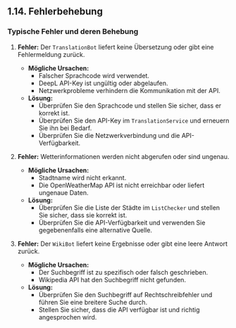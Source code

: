 ## 1.14. Fehlerbehebung

### Typische Fehler und deren Behebung

1. **Fehler:** Der `TranslationBot` liefert keine Übersetzung oder gibt eine Fehlermeldung zurück.
    - **Mögliche Ursachen:**
        - Falscher Sprachcode wird verwendet.
        - DeepL API-Key ist ungültig oder abgelaufen.
        - Netzwerkprobleme verhindern die Kommunikation mit der API.
    - **Lösung:**
        - Überprüfen Sie den Sprachcode und stellen Sie sicher, dass er korrekt ist.
        - Überprüfen Sie den API-Key im `TranslationService` und erneuern Sie ihn bei Bedarf.
        - Überprüfen Sie die Netzwerkverbindung und die API-Verfügbarkeit.

2. **Fehler:** Wetterinformationen werden nicht abgerufen oder sind ungenau.
    - **Mögliche Ursachen:**
        - Stadtname wird nicht erkannt.
        - Die OpenWeatherMap API ist nicht erreichbar oder liefert ungenaue Daten.
    - **Lösung:**
        - Überprüfen Sie die Liste der Städte im `ListChecker` und stellen Sie sicher, dass sie korrekt ist.
        - Überprüfen Sie die API-Verfügbarkeit und verwenden Sie gegebenenfalls eine alternative Quelle.

3. **Fehler:** Der `WikiBot` liefert keine Ergebnisse oder gibt eine leere Antwort zurück.
    - **Mögliche Ursachen:**
        - Der Suchbegriff ist zu spezifisch oder falsch geschrieben.
        - Wikipedia API hat den Suchbegriff nicht gefunden.
    - **Lösung:**
        - Überprüfen Sie den Suchbegriff auf Rechtschreibfehler und führen Sie eine breitere Suche durch.
        - Stellen Sie sicher, dass die API verfügbar ist und richtig angesprochen wird.